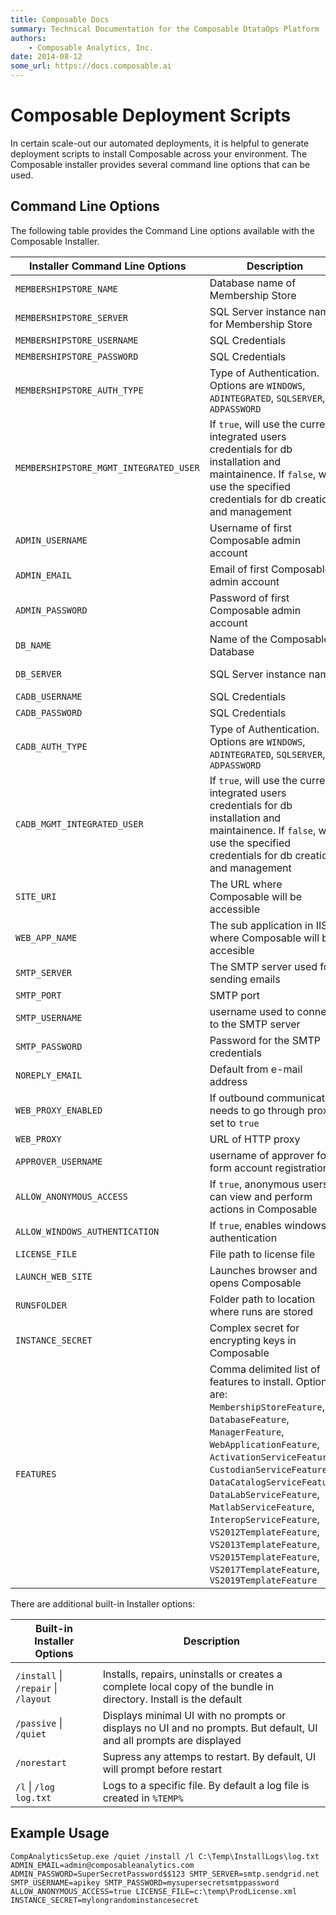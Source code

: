 ```yaml
---
title: Composable Docs
summary: Technical Documentation for the Composable DtataOps Platform
authors:
    - Composable Analytics, Inc.
date: 2014-08-12
some_url: https://docs.composable.ai
---
```


# Composable Deployment Scripts

In certain scale-out our automated deployments, it is helpful to generate deployment scripts to install Composable across your environment. The Composable installer provides several command line options that can be used.

## Command Line Options

The following table provides the Command Line options available with the Composable Installer.

|Installer Command Line Options      |Description                                                                                                                                                                                                                                                                                                                                                                                                       |Example Value                 |Default Value                       |
|------------------------------------|------------------------------------------------------------------------------------------------------------------------------------------------------------------------------------------------------------------------------------------------------------------------------------------------------------------------------------------------------------------------------------------------------------------|------------------------------|------------------------------------|
| `MEMBERSHIPSTORE_NAME`                |Database name of Membership Store                                                                                                                                                                                                                                                                                                                                                                                 |MembershipStore               |MembershipStore                     |
| `MEMBERSHIPSTORE_SERVER`              |SQL Server instance name for Membership Store                                                                                                                                                                                                                                                                                                                                                                     |.\MyInstance  or  myserver.com|.                                   |
| `MEMBERSHIPSTORE_USERNAME`            |SQL Credentials                                                                                                                                                                                                                                                                                                                                                                                                   |                              |                                    |
| `MEMBERSHIPSTORE_PASSWORD`            |SQL Credentials                                                                                                                                                                                                                                                                                                                                                                                                   |                              |                                    |
| `MEMBERSHIPSTORE_AUTH_TYPE`           |Type of Authentication. Options are `WINDOWS`, `ADINTEGRATED`, `SQLSERVER`, `ADPASSWORD`                                                                                                                                                                                                                                                                                                                                  |WINDOWS                       |WINDOWS                             |
| `MEMBERSHIPSTORE_MGMT_INTEGRATED_USER`|If `true`,  will use the current integrated users credentials for db installation and maintainence.  If `false`, will use the specified credentials for db creation and management                                                                                                                                                                                                                                    |TRUE                          |TRUE                                |
| `ADMIN_USERNAME`                      |Username of first Composable admin account                                                                                                                                                                                                                                                                                                                                                                        |admin                         |admin                               |
| `ADMIN_EMAIL`                         |Email of first Composable admin account                                                                                                                                                                                                                                                                                                                                                                           |admin@composable.ai           |                                    |
| `ADMIN_PASSWORD`                      |Password of first Composable admin account                                                                                                                                                                                                                                                                                                                                                                        |                              |                                    |
| `DB_NAME`                             |Name of the Composable Database                                                                                                                                                                                                                                                                                                                                                                                   |CompAnalytics                 |CompAnalytics                       |
| `DB_SERVER`                           |SQL Server instance name                                                                                                                                                                                                                                                                                                                                                                                          |.\MyInstance  or  myserver.com|.                                   |
| `CADB_USERNAME`                       |SQL Credentials                                                                                                                                                                                                                                                                                                                                                                                                   |                              |                                    |
| `CADB_PASSWORD`                       |SQL Credentials                                                                                                                                                                                                                                                                                                                                                                                                   |                              |                                    |
| `CADB_AUTH_TYPE`                      |Type of Authentication. Options are `WINDOWS`, `ADINTEGRATED`, `SQLSERVER`, `ADPASSWORD`                                                                                                                                                                                                                                                                                                                                  |WINDOWS                       |WINDOWS                             |
| `CADB_MGMT_INTEGRATED_USER`           |If `true`,  will use the current integrated users credentials for db installation and maintainence.  If `false`, will use the specified credentials for db creation and management                                                                                                                                                                                                                                    |TRUE                          |TRUE                                |
| `SITE_URI`                            |The URL where Composable will be accessible                                                                                                                                                                                                                                                                                                                                                                       |https://mysite.com            |http://localhost                    |
| `WEB_APP_NAME`                        |The sub application in IIS where Composable will be accesible                                                                                                                                                                                                                                                                                                                                                     |/CompAnalytics                |/CompAnalytics                      |
| `SMTP_SERVER`                         |The SMTP server used for sending emails                                                                                                                                                                                                                                                                                                                                                                           |mail.corporate.com            |                                    |
| `SMTP_PORT`                           |SMTP port                                                                                                                                                                                                                                                                                                                                                                                                         |587                           |                                    |
| `SMTP_USERNAME`                       |username used to connect to the SMTP server                                                                                                                                                                                                                                                                                                                                                                       |                              |                                    |
| `SMTP_PASSWORD`                       |Password  for the SMTP credentials                                                                                                                                                                                                                                                                                                                                                                                |                              |                                    |
| `NOREPLY_EMAIL`                       |Default from e-mail address                                                                                                                                                                                                                                                                                                                                                                                        |noreply@composable.ai         |noreply@composableanalytics.com     |
| `WEB_PROXY_ENABLED`                   |If outbound communication needs to go through proxy, set to `true`                                                                                                                                                                                                                                                                                                                                                  |TRUE                          |FALSE                               |
| `WEB_PROXY`                           |URL of HTTP proxy                                                                                                                                                                                                                                                                                                                                                                                                 |http://mycorporateproxy/      |                                    |
| `APPROVER_USERNAME`                   |username of approver for form account registrations                                                                                                                                                                                                                                                                                                                                                               |admin                         |                                    |
| `ALLOW_ANONYMOUS_ACCESS`              |If `true`,  anonymous users can view and perform actions in Composable                                                                                                                                                                                                                                                                                                                                              |FALSE                         |FALSE                               |
| `ALLOW_WINDOWS_AUTHENTICATION`        |If `true`,  enables windows authentication                                                                                                                                                                                                                                                                                                                                                                          |TRUE                          |FALSE                               |
| `LICENSE_FILE`                        |File path to license file                                                                                                                                                                                                                                                                                                                                                                                         |C:\folder\license.xml         |                                    |
| `LAUNCH_WEB_SITE`                     |Launches browser and opens Composable                                                                                                                                                                                                                                                                                                                                                                             |FALSE                         |TRUE                                |
| `RUNSFOLDER`                          |Folder path to location where runs are stored                                                                                                                                                                                                                                                                                                                                                                     |E:\folder\runs\               |C:\program files\companalytics\runs\|
| `INSTANCE_SECRET`                     |Complex secret for encrypting keys in Composable                                                                                                                                                                                                                                                                                                                                                                  |Long Random String            |auto-generated                      |
| `FEATURES`                            |Comma delimited list of features to install. Options are: `MembershipStoreFeature`, `DatabaseFeature`, `ManagerFeature`, `WebApplicationFeature`,  `ActivationServiceFeature`, `CustodianServiceFeature`, `DataCatalogServiceFeature`, `DataLabServiceFeature`,  `MatlabServiceFeature`, `InteropServiceFeature`, `VS2012TemplateFeature`, `VS2013TemplateFeature`,  `VS2015TemplateFeature`, `VS2017TemplateFeature`, `VS2019TemplateFeature`|                              |                                    |


There are additional built-in Installer options:

|Built-in Installer Options     |Description                                                                                                       |
|-------------------------------|------------------------------------------------------------------------------------------------------------------|
|                               |                                                                                                                  |
|`/install` &#124; `/repair` &#124; `/layout` |Installs, repairs, uninstalls or creates a complete local copy of the bundle in directory.  Install is the default|
|`/passive` &#124; `/quiet`            |Displays minimal UI with no prompts or displays no UI and no prompts. But default, UI and all prompts are displayed|
|`/norestart`                   |Supress any attemps to restart. By default, UI will prompt before restart                                          |
|`/l` &#124; `/log log.txt`            |Logs to a specific file. By default a log file is created in `%TEMP%`                                              |


## Example Usage

```code
CompAnalyticsSetup.exe /quiet /install /l C:\Temp\InstallLogs\log.txt ADMIN_EMAIL=admin@composableanalytics.com ADMIN_PASSWORD=SuperSecretPassword$$123 SMTP_SERVER=smtp.sendgrid.net SMTP_USERNAME=apikey SMTP_PASSWORD=mysupersecretsmtppassword  ALLOW_ANONYMOUS_ACCESS=true LICENSE_FILE=c:\temp\ProdLicense.xml INSTANCE_SECRET=mylongrandominstancesecret
```